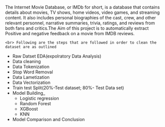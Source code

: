 
The Internet Movie Database, or IMDb for short, is a database that contains details about movies, TV shows, home videos, video games, and streaming content. It also includes personal biographies of the cast, crew, and other relevant personnel, narrative summaries, trivia, ratings, and reviews from both fans and critics.The Aim of this project is to automatically extract Positive and negative feedback on a movie from IMDB reviews.

`<br>
Following are the steps that are followed in order to clean the dataset are as outlined`
<br>
  - Raw Datset EDA(expolratory Data Analysis)
  - Data cleaning
  - Data Tokenization
  - Stop Word Removal
  - Data Lametization
  - Data Vectorization
  - Train test Split(20%-Test dataset; 80%- Test Data set)
  - Model Building_
    - Logistic regression
    - Random Forest
    - XGBoost
    - KNN
  - Model Comparison and Conclusion
